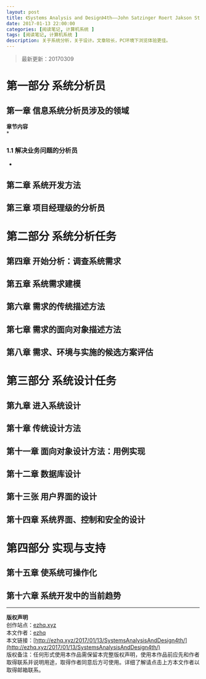 ```yaml
---
layout: post
title: 《Systems Analysis and Design》4th——John Satzinger Roert Jakson Stephen Burd
date: 2017-01-13 22:00:00
categories: [阅读笔记, 计算机系统 ]
tags: [阅读笔记, 计算机系统 ]
description: 关于系统分析，关于设计。文章较长，PC环境下浏览体验更佳。
---
```

  
> 最新更新：20170309  

# 第一部分 系统分析员  
## 第一章 信息系统分析员涉及的领域  
  
**章节内容**  
*  
  
### 1.1 解决业务问题的分析员  
*  

## 第二章 系统开发方法  
## 第三章 项目经理级的分析员  

# 第二部分 系统分析任务                                                                                                                                                                   
## 第四章 开始分析：调查系统需求  
## 第五章 系统需求建模  
## 第六章 需求的传统描述方法  
## 第七章 需求的面向对象描述方法  
## 第八章 需求、环境与实施的候选方案评估  

# 第三部分 系统设计任务  
## 第九章 进入系统设计  
## 第十章 传统设计方法  
## 第十一章 面向对象设计方法：用例实现  
## 第十二章 数据库设计  
## 第十三张 用户界面的设计  
## 第十四章 系统界面、控制和安全的设计  
# 第四部分 实现与支持  
## 第十五章 使系统可操作化  
## 第十六章 系统开发中的当前趋势  

---
**版权声明**  
创作站点：[ezhq.xyz](http://ezhq.xyz/)  
本文作者：[ezhq](mailto:ezhq@outlook.com)  
本文链接：[http://ezhq.xyz/2017/01/13/SystemsAnalysisAndDesign4th/](http://ezhq.xyz/2017/01/13/SystemsAnalysisAndDesign4th/)  
版权备注：任何形式使用本作品需保留本完整版权声明，使用本作品前应先和作者取得联系并说明用途，取得作者同意后方可使用。详细了解请点击上方本文作者以取得邮箱联系。